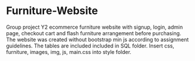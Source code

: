 # Furniture-Website
Group project Y2 ecommerce furniture website with signup, login, admin page, checkout cart and flash furniture arrangement before purchasing. The website was created without bootstrap min js according to assignment guidelines. The tables are included included in SQL folder. Insert css, furniture, images, img, js, main.css into style folder.
